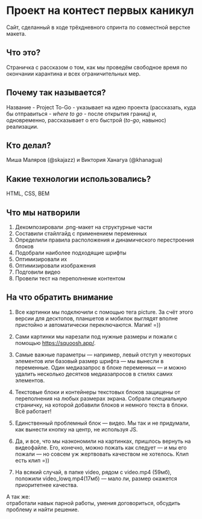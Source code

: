 # Проект на контест первых каникул

Сайт, сделанный в ходе трёхдневного спринта по совместной верстке макета. 

## Что это?

Страничка с рассказом о том, как мы проведём свободное время по окончании карантина и всех ограничительных мер.

## Почему так называется?

Название - Project To-Go - указывает на идею проекта (рассказать, куда бы отправиться - _where to go_ - после открытия границ) и, одновременно, рассказывает о его быстрой (_to-go_, навынос) реализации.

## Кто делал?

Миша Маляров (@skajazz) и Виктория Ханагуа (@khanagua)

## Какие технологии использовались?

HTML, CSS, BEM

## Что мы натворили

1. Декомпозировали .png-макет на структурные части
2. Составили стайлгайд с применением переменных
3. Определили правила расположения и динамического перестроения блоков
4. Подобрали наиболее подходящие шрифты
5. Оптимизировали их
6. Оптимизировали изображения
7. Подговили видео
8. Провели тест на переполнение контентом

## На что обратить внимание

1. Все картинки мы подключили с помощью тега picture. За счёт этого версии для десктопов, планшетов и мобилок выглядят вполне пристойно и автоматически переключаются. Магия! =))

2.  Сами картинки мы нарезали под нужные размеры и пожали с помощью https://squoosh.app/.

3. Самые важные параметры — например, левый отступ у некоторых элементов или базовый размер шрифта — мы вынесли в переменные. Один медиазапрос в блоке переменных — и можно удалить несколько десятков медиазапросов в стилях самих элементов. 

4. Текстовые блоки и контейнеры текстовых блоков защищены от переполнения на любых размерах экрана. Собрали специальную страничку, на которой добавили блоков и немного текста в блоки. Всё работает!

5. Единственный проблемный блок — видео. Мы так и не придумали, как вынести кнопку на центр, не используя JS.

6. Да, и все, что мы наэкономили на картинках, пришлось вернуть на видеофайле. Его, конечно, можно пожать как следует — и мы его пожали — но совсем уж жертвовать качеством не хотелось. Клип есть клип =)) 

7. На всякий случай, в папке video, рядом c video.mp4 (59мб), положили video_lowq.mp4(17мб) — мало ли, размер окажется приоритетнее качества.

А так же:  
отработали навык парной работы, умения договориться, обсудить проблему и найти решение.
